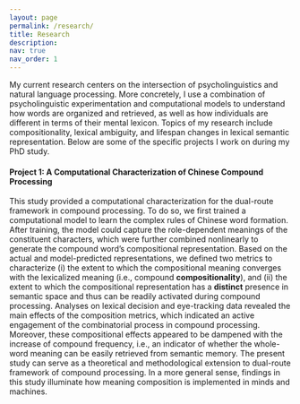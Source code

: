 ```yaml
---
layout: page
permalink: /research/
title: Research
description:
nav: true
nav_order: 1
---
```


My current research centers on the intersection of psycholinguistics and natural language processing. More concretely, I use a combination of psycholinguistic experimentation and computational models to understand how words are organized and retrieved, as well as how individuals are different in terms of their mental lexicon. Topics of my research include compositionality, lexical ambiguity, and lifespan changes in lexical semantic representation. Below are some of the specific projects I work on during my PhD study.

#### Project 1: A Computational Characterization of Chinese Compound Processing

This study provided a computational characterization for the dual-route framework in compound processing. To do so, we first trained a computational model to learn the complex rules of Chinese word formation. After training, the model could capture the role-dependent meanings of the constituent characters, which were further combined nonlinearly to generate the compound word’s compositional representation. Based on the actual and model-predicted representations, we defined two metrics to characterize (i) the extent to which the compositional meaning converges with the lexicalized meaning (i.e., compound **compositionality**), and (ii) the extent to which the compositional representation has a **distinct** presence in semantic space and thus can be readily activated during compound processing. Analyses on lexical decision and eye-tracking data revealed the main effects of the composition metrics, which indicated an active engagement of the combinatorial process in compound processing. Moreover, these compositional effects appeared to be dampened with the increase of compound frequency, i.e., an indicator of whether the whole-word meaning can be easily retrieved from semantic memory. The present study can serve as a theoretical and methodological extension to dual-route framework of compound processing. In a more general sense, findings in this study illuminate how meaning composition is implemented in minds and machines.
